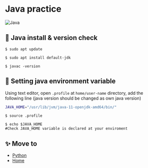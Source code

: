 # Java practice

![Java](https://img.shields.io/badge/Java-v11.0.4-red)

## :rocket: Java install & version check

```shell
$ sudo apt update

$ sudo apt install default-jdk

$ javac -version
```

## :wrench: Setting java environment variable

Using text editor, open `.profile` at `home/user-name` directory, add the following line (java version should be changed as own java version)

```bash
JAVA_HOME="/usr/lib/jvm/java-11-openjdk-amd64/bin/"
```
```shell
$ source .profile

$ echo $JAVA_HOME 
#Check JAVA_HOME variable is declared at your enviroment
```

## :sparkles: Move to

* [Python](https://github.com/tigermeal/language-tutorial/tree/master/python)
* [Home](https://github.com/tigermeal/language-tutorial/tree/master) 
